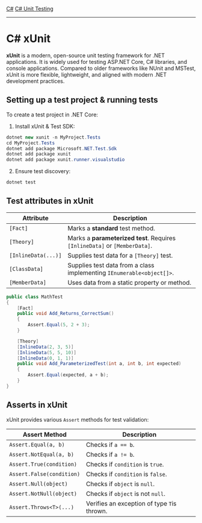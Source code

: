 [C#](csharp)
[C# Unit Testing](csharp_unit_testing)

---

# C# xUnit
**xUnit** is a modern, open-source unit testing framework for .NET applications. It is widely used for testing ASP.NET Core, C# libraries, and console applications. Compared to older frameworks like NUnit and MSTest, xUnit is more flexible, lightweight, and aligned with modern .NET development practices.

## Setting up a test project & running tests
To create a test project in .NET Core:

1. Install xUnit & Test SDK:
```csharp
dotnet new xunit -n MyProject.Tests
cd MyProject.Tests
dotnet add package Microsoft.NET.Test.Sdk
dotnet add package xunit
dotnet add package xunit.runner.visualstudio
```

2. Ensure test discovery:
```csharp
dotnet test
```

## Test attributes in xUnit
| Attribute           | Description                                                                |
| ------------------- | -------------------------------------------------------------------------- |
| `[Fact]`            | Marks a **standard** test method.                                          |
| `[Theory]`          | Marks a **parameterized test**. Requires `[InlineData]` or `[MemberData]`. |
| `[InlineData(...)]` | Supplies test data for a `[Theory]` test.                                  |
| `[ClassData]`       | Supplies test data from a class implementing `IEnumerable<object[]>`.      |
| `[MemberData]`      | Uses data from a static property or method.                                |

```csharp
public class MathTest
{
	[Fact]
	public void Add_Returns_CorrectSum()
	{
		Assert.Equal(5, 2 + 3);
	}

	[Theory]
	[InlineData(2, 3, 5)]
	[InlineData(5, 5, 10)]
	[InlineData(0, 1, 1)]
	public void Add_ParameterizedTest(int a, int b, int expected)
	{
		Assert.Equal(expected, a + b);
	}
}
```

## Asserts in xUnit
xUnit provides various `Assert` methods for test validation:

| Assert Method             | Description                                 |
| ------------------------- | ------------------------------------------- |
| `Assert.Equal(a, b)`      | Checks if `a == b`.                         |
| `Assert.NotEqual(a, b)`   | Checks if `a != b`.                         |
| `Assert.True(condition)`  | Checks if `condition` is `true`.            |
| `Assert.False(condition)` | Checks if `condition` is `false`.           |
| `Assert.Null(object)`     | Checks if `object` is `null`.               |
| `Assert.NotNull(object)`  | Checks if `object` is not `null`.           |
| `Assert.Throws<T>(...)`   | Verifies an exception of type `T`is thrown. |
